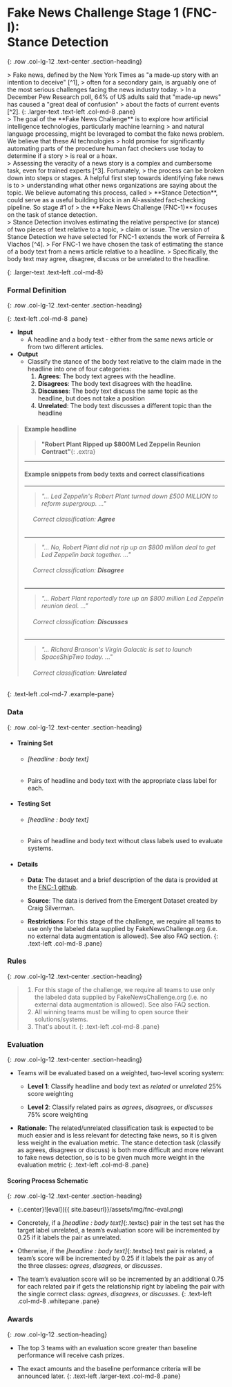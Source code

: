 # Fake News Challenge Stage 1 (FNC-I): <br/> Stance Detection
{: .row .col-lg-12 .text-center .section-heading}

<div class='subpanel text-left' markdown="1">

<span class='row' markdown="1">
<div class='col-md-2'></div>
> Fake news, defined by the New York Times as "a made-up story with an intention to deceive" [^1],
> often for a secondary gain, is arguably one of the most serious challenges facing the news industry today.
> In a December Pew Research poll, 64% of US adults said that "made-up news" has caused a "great deal of confusion"
> about the facts of current events [^2].
{: .larger-text .text-left .col-md-8 .pane}



<span class='row' markdown="1">
<div class='col-md-2'></div>
> The goal of the **Fake News Challenge** is to explore how artificial intelligence technologies, particularly machine learning
> and natural language processing, might be leveraged to combat the fake news problem. We believe that these AI technologies 
> hold promise for significantly automating parts of the procedure human fact checkers use today to determine if a story 
> is real or a hoax.
<div class='col-md-2'></div>
> Assessing the veracity of a news story is a complex and cumbersome task, even for trained experts [^3]. Fortunately, 
> the process can be broken down into steps or stages. A helpful first step towards identifying fake news is to 
> understanding what other news organizations are saying about the topic. We believe automating this process, called 
> **Stance Detection**, could serve as a useful building block in an AI-assisted fact-checking pipeline. So stage #1 of 
> the **Fake News Challenge (FNC-1)** focuses on the task of stance detection.



<div class='col-md-2'></div>
> Stance Detection involves estimating the relative perspective (or stance) of two pieces of text relative to a topic, 
> claim or issue. The version of Stance Detection we have selected for FNC-1 extends the work of Ferreira & Vlachos [^4]. 
> For FNC-1 we have chosen the task of estimating the stance of a body text from a news article relative to a headline. 
> Specifically, the body text may agree, disagree, discuss or be unrelated to the headline. 
</div>

{:  .larger-text .text-left .col-md-8}

[^1]: [New York Times. "As Fake News Spreads Lies, More Readers Shrug at the Truth"](https://www.nytimes.com/2016/12/06/us/fake-news-partisan-republican-democrat.html)
[^2]: [Pew Research Center. "Many Americans Believe Fake News Is Sowing Confusion"](http://www.journalism.org/2016/12/15/many-americans-believe-fake-news-is-sowing-confusion/)
[^3]: [Dhruv Ghulati, Co-Founder, Factmata. "Introducing Factmata—Artificial intelligence for automated fact-checking"](https://medium.com/factmata/introducing-factmata-artificial-intelligence-for-political-fact-checking-db8acdbf4cf1)
[^4]: [William Ferreira and Andreas Vlachos, "Emergent: a novel data-set for stance classification"](http://aclweb.org/anthology/N/N16/N16-1138.pdf)

### Formal Definition
{: .row .col-lg-12 .text-center .section-heading}

<span class='row' markdown="1">
<div class='col-md-2'></div>

{: .text-left .col-md-8 .pane}
- **Input**
    + A headline and a body text - either from the same news article or from two different articles.
- **Output**
    + Classify the stance of the body text relative to the claim made in the headline into one of four categories:
        1. **Agrees**:        The body text agrees with the headline.
        2. **Disagrees**:   The body text disagrees with the headline.
        3. **Discusses**:  The body text discuss the same topic as the headline, but does not take a position
        4. **Unrelated**:    The body text discusses a different topic than the headline

<span class='row' markdown="1">
<div class='col-md-3 tab'></div>

> #### Example headline
> 
> > **"Robert Plant Ripped up $800M Led Zeppelin Reunion Contract"**{: .extra}
> 
>
> * * * 
> 
> #### Example snippets from body texts and correct classifications
> 
> * * *
>
> > *"... Led Zeppelin's Robert Plant turned down £500 MILLION to reform supergroup. ..."*
> 
> ###### &nbsp;&nbsp;&nbsp;&nbsp; Correct classification: **Agree**
>
> * * * 
> 
> > *"... No, Robert Plant did not rip up an $800 million deal to get Led Zeppelin back together. ..."*
>
> ###### &nbsp;&nbsp;&nbsp;&nbsp; Correct classification: **Disagree**
>
> * * * 
> 
> > *"... Robert Plant reportedly tore up an $800 million Led Zeppelin reunion deal. ..."*
>
> ###### &nbsp;&nbsp;&nbsp;&nbsp; Correct classification: **Discusses**
>
> * * * 
> 
> > *"... Richard Branson's Virgin Galactic is set to launch SpaceShipTwo today. ..."*
> 
> ###### &nbsp;&nbsp;&nbsp;&nbsp; Correct classification: **Unrelated**
{: .text-left .col-md-7 .example-pane}


### Data
{: .row .col-lg-12 .text-center .section-heading}

<span class='row' markdown="1">
<div class='col-md-2'></div>

- #### **Training Set** 
    + ###### [headline : body text] 
    + Pairs of headline and body text with the appropriate class label for each.
- #### Testing Set
    + ###### [headline : body text] 
    + Pairs of headline and body text without class labels used to evaluate systems.
- #### Details 
    + **Data**: The dataset and a brief description of the data is provided at the [FNC-1 github](https://github.com/FakeNewsChallenge/fnc-1).  <br/>
    
    + **Source**: The data is derived from the Emergent Dataset created by Craig Silverman. 
    
    + **Restrictions**: For this stage of the challenge, we require all teams to use only the labeled data supplied by FakeNewsChallenge.org  (i.e. no external data augmentation is allowed). See also FAQ section.
{: .text-left .col-md-8 .pane}


### Rules
{: .row .col-lg-12 .text-center .section-heading}

<span class='row' markdown="1">
<div class='col-md-2'></div>

> 1. For this stage of the challenge, we require all teams to use only the labeled data supplied by FakeNewsChallenge.org  (i.e. no external data augmentation is allowed). See also FAQ section.
> 2. All winning teams must be willing to open source their solutions/systems.
> 3. That's about it.
{: .text-left .col-md-8 .pane}

### Evaluation
{: .row .col-lg-12 .text-center .section-heading}

<span class='row' markdown="1">
<div class='col-md-2'></div>

- Teams will be evaluated based on a weighted, two-level scoring system:

    + **Level 1**: Classify headline and body text as *related* or *unrelated*         25% score weighting
    
    + **Level 2**: Classify related pairs as *agrees*, *disagrees*, or *discusses*    75% score weighting
- **Rationale:** The related/unrelated classification task is expected to be much easier and is 
    less relevant for detecting fake news, so it is given less weight in the evaluation metric.
    The stance detection task (classify as agrees, disagrees or discuss) is both more difficult 
    and more relevant to fake news detection, so is to be given much more weight in the 
    evaluation metric
{: .text-left .col-md-8 .pane}


####  Scoring Process Schematic
{: .row .col-lg-12 .text-center .section-heading}

<span class='row' markdown="1">
<div class='col-md-2'></div>

- {:.center}![eval]({{ site.baseurl}}/assets/img/fnc-eval.png)

- Concretely, if a *[headline : body text]*{:.textsc} pair in the test set has the target label unrelated, 
    a team’s evaluation score will be incremented by 0.25 if it labels the pair as unrelated. 

- Otherwise, if the *[headline : body text]*{:.textsc} test pair is related, a team’s score 
    will be incremented by 0.25 if it labels the pair as any of the three classes: 
    *agrees*, *disagrees*, or *discusses*.

- The team’s evaluation score will so be incremented 
    by an additional 0.75 for each related pair if gets the relationship right by labeling 
    the pair with the single correct class: *agrees*, *disagrees*, or *discusses*.
{: .text-left .col-md-8 .whitepane .pane}


### Awards
{: .row .col-lg-12 .section-heading}

<span class='row' markdown="1">
<div class='col-md-2'></div>


- The top 3 teams with an evaluation score greater than baseline performance will receive cash prizes. 

- The exact amounts and the baseline performance criteria will be announced later.
{: .text-left .larger-text .col-md-8 .pane}
